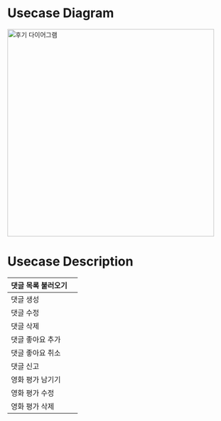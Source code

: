 # Usecase Diagram
<img width="465" alt="후기 다이어그램" src="https://github.com/minseo2000/db_project/assets/59526414/08c66c76-332e-4c3f-9a5b-7f89bdb04d7b">

# Usecase Description

| 댓글 목록 불러오기 |   |
|------------|---|
| 댓글 생성      ||
| 댓글 수정      ||
| 댓글 삭제      ||
| 댓글 좋아요 추가  ||
| 댓글 좋아요 취소  ||
| 댓글 신고      ||
| 영화 평가 남기기  ||
| 영화 평가 수정   ||
| 영화 평가 삭제   ||

